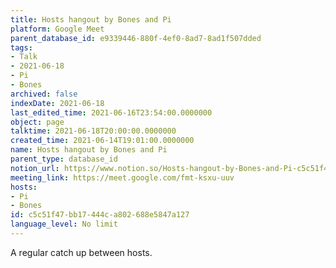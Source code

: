 ```yaml
---
title: Hosts hangout by Bones and Pi
platform: Google Meet
parent_database_id: e9339446-880f-4ef0-8ad7-8ad1f507dded
tags:
- Talk
- 2021-06-18
- Pi
- Bones
archived: false
indexDate: 2021-06-18
last_edited_time: 2021-06-16T23:54:00.0000000
object: page
talktime: 2021-06-18T20:00:00.0000000
created_time: 2021-06-14T19:01:00.0000000
name: Hosts hangout by Bones and Pi
parent_type: database_id
notion_url: https://www.notion.so/Hosts-hangout-by-Bones-and-Pi-c5c51f47bb17444ca802688e5847a127
meeting_link: https://meet.google.com/fmt-ksxu-uuv
hosts:
- Pi
- Bones
id: c5c51f47-bb17-444c-a802-688e5847a127
language_level: No limit
---
```


A regular catch up between hosts.


